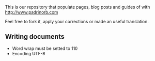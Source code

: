 This is our repository that populate pages, blog posts and guides of with http://www.padrinorb.com

Feel free to fork it, apply your corrections or made an useful translation.

## Writing documents

* Word wrap must be setted to 110
* Encoding UTF-8
